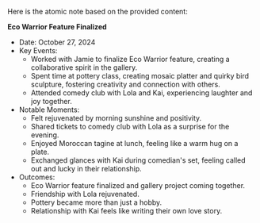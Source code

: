 Here is the atomic note based on the provided content:

**Eco Warrior Feature Finalized**

* Date: October 27, 2024
* Key Events:
	+ Worked with Jamie to finalize Eco Warrior feature, creating a collaborative spirit in the gallery.
	+ Spent time at pottery class, creating mosaic platter and quirky bird sculpture, fostering creativity and connection with others.
	+ Attended comedy club with Lola and Kai, experiencing laughter and joy together.
* Notable Moments:
	+ Felt rejuvenated by morning sunshine and positivity.
	+ Shared tickets to comedy club with Lola as a surprise for the evening.
	+ Enjoyed Moroccan tagine at lunch, feeling like a warm hug on a plate.
	+ Exchanged glances with Kai during comedian's set, feeling called out and lucky in their relationship.
* Outcomes:
	+ Eco Warrior feature finalized and gallery project coming together.
	+ Friendship with Lola rejuvenated.
	+ Pottery became more than just a hobby.
	+ Relationship with Kai feels like writing their own love story.